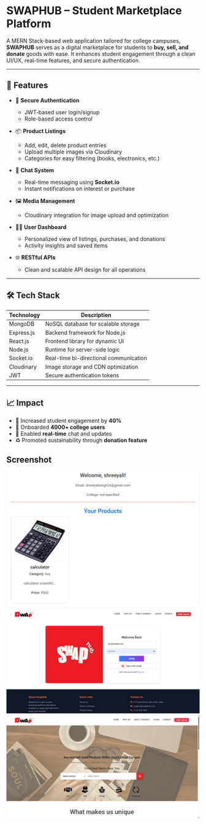 # SWAPHUB – Student Marketplace Platform

A MERN Stack-based web application tailored for college campuses, **SWAPHUB** serves as a digital marketplace for students to **buy, sell, and donate** goods with ease. It enhances student engagement through a clean UI/UX, real-time features, and secure authentication.

---

## 🚀 Features

- 🔐 **Secure Authentication**
  - JWT-based user login/signup
  - Role-based access control

- 📦 **Product Listings**
  - Add, edit, delete product entries
  - Upload multiple images via Cloudinary
  - Categories for easy filtering (books, electronics, etc.)

- 💬 **Chat System**
  - Real-time messaging using **Socket.io**
  - Instant notifications on interest or purchase

- 🖼️ **Media Management**
  - Cloudinary integration for image upload and optimization

- 🧑‍🎓 **User Dashboard**
  - Personalized view of listings, purchases, and donations
  - Activity insights and saved items

- 🌐 **RESTful APIs**
  - Clean and scalable API design for all operations

---

## 🛠️ Tech Stack

| Technology | Description                          |
|------------|--------------------------------------|
| MongoDB    | NoSQL database for scalable storage  |
| Express.js | Backend framework for Node.js        |
| React.js   | Frontend library for dynamic UI      |
| Node.js    | Runtime for server-side logic        |
| Socket.io  | Real-time bi-directional communication |
| Cloudinary | Image storage and CDN optimization   |
| JWT        | Secure authentication tokens         |

---

## 📈 Impact

- 🎯 Increased student engagement by **40%**
- 👥 Onboarded **4000+ college users**
- 🔄 Enabled **real-time** chat and updates
- ♻️ Promoted sustainability through **donation feature**

## Screenshot
![Interface](image1.png)
![Interface](image2.png)
![Interface](image3.png)
